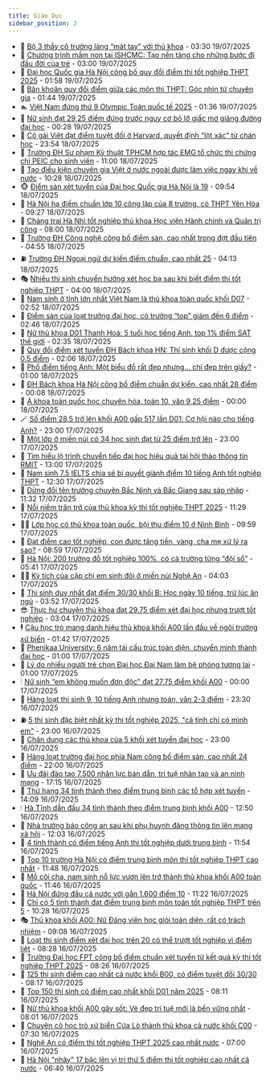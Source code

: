 ```yaml
---
title: Giáo Dục
sidebar_position: 2
---
```


<!-- dantri-giao-duc:START -->
- 🤡 [Bộ 3 thầy cô trường làng “mát tay” với thủ khoa](https://dantri.com.vn/giao-duc/bo-3-thay-co-truong-lang-mat-tay-voi-thu-khoa-20250719084747629.htm) - 03:30 19/07/2025
- 🗽 [Chương trình mầm non tại ISHCMC: Tạo nền tảng cho những bước đi đầu đời của trẻ](https://dantri.com.vn/giao-duc/chuong-trinh-mam-non-tai-ishcmc-tao-nen-tang-cho-nhung-buoc-di-dau-doi-cua-tre-20250718224417375.htm) - 03:00 19/07/2025
- 🚦 [Đại học Quốc gia Hà Nội công bố quy đổi điểm thi tốt nghiệp THPT 2025](https://dantri.com.vn/giao-duc/dai-hoc-quoc-gia-ha-noi-cong-bo-quy-doi-diem-thi-tot-nghiep-thpt-2025-20250719085138626.htm) - 01:58 19/07/2025
- 🌋 [Băn khoăn quy đổi điểm giữa các môn thi THPT: Góc nhìn từ chuyên gia](https://dantri.com.vn/giao-duc/ban-khoan-quy-doi-diem-giua-cac-mon-thi-thpt-goc-nhin-tu-chuyen-gia-20250719073728023.htm) - 01:44 19/07/2025
- 🏊 [Việt Nam đứng thứ 9 Olympic Toán quốc tế 2025](https://dantri.com.vn/giao-duc/viet-nam-dung-thu-9-olympic-toan-quoc-te-2025-20250719080246300.htm) - 01:36 19/07/2025
- 🎃 [Nữ sinh đạt 29,25 điểm đứng trước nguy cơ bỏ lỡ giấc mơ giảng đường đại học](https://dantri.com.vn/giao-duc/nu-sinh-dat-2925-diem-dung-truoc-nguy-co-bo-lo-giac-mo-giang-duong-dai-hoc-20250718214659498.htm) - 00:28 19/07/2025
- 💄 [Cô gái Việt đạt điểm tuyệt đối ở Harvard, quyết định “lột xác” từ chán học](https://dantri.com.vn/giao-duc/co-gai-viet-dat-diem-tuyet-doi-o-harvard-quyet-dinh-lot-xac-tu-chan-hoc-20250719064349629.htm) - 23:54 18/07/2025
- 🦅 [Trường ĐH Sư phạm Kỹ thuật TPHCM hợp tác EMG tổ chức thi chứng chỉ PEIC cho sinh viên](https://dantri.com.vn/giao-duc/truong-dh-su-pham-ky-thuat-tphcm-hop-tac-emg-to-chuc-thi-chung-chi-peic-cho-sinh-vien-20250718173226150.htm) - 11:00 18/07/2025
- 🚦 [Tạo điều kiện chuyên gia Việt ở nước ngoài được làm việc ngay khi về nước](https://dantri.com.vn/giao-duc/tao-dieu-kien-chuyen-gia-viet-o-nuoc-ngoai-duoc-lam-viec-ngay-khi-ve-nuoc-20250718172209830.htm) - 10:28 18/07/2025
- 🐵 [Điểm sàn xét tuyển của Đại học Quốc gia Hà Nội là 19](https://dantri.com.vn/giao-duc/diem-san-xet-tuyen-cua-dai-hoc-quoc-gia-ha-noi-la-19-20250718165240855.htm) - 09:54 18/07/2025
- 🐘 [Hà Nội hạ điểm chuẩn lớp 10 công lập của 8 trường, có THPT Yên Hòa](https://dantri.com.vn/giao-duc/ha-noi-ha-diem-chuan-lop-10-cong-lap-cua-8-truong-co-thpt-yen-hoa-20250717111952726.htm) - 09:27 18/07/2025
- 🦏 [Chàng trai Hà Nhì tốt nghiệp thủ khoa Học viện Hành chính và Quản trị công](https://dantri.com.vn/giao-duc/chang-trai-ha-nhi-tot-nghiep-thu-khoa-hoc-vien-hanh-chinh-va-quan-tri-cong-20250718144800856.htm) - 08:00 18/07/2025
- 💼 [Trường ĐH Công nghệ công bố điểm sàn, cao nhất trong đợt đầu tiên](https://dantri.com.vn/giao-duc/truong-dh-cong-nghe-cong-bo-diem-san-cao-nhat-trong-dot-dau-tien-20250718115012792.htm) - 04:55 18/07/2025
- ⛽️ [Trường ĐH Ngoại ngữ dự kiến điểm chuẩn, cao nhất 25](https://dantri.com.vn/giao-duc/truong-dh-ngoai-ngu-du-kien-diem-chuan-cao-nhat-25-20250718111102120.htm) - 04:13 18/07/2025
- 🎭 [Nhiều thí sinh chuyển hướng xét học bạ sau khi biết điểm thi tốt nghiệp THPT](https://dantri.com.vn/giao-duc/nhieu-thi-sinh-chuyen-huong-xet-hoc-ba-sau-khi-biet-diem-thi-tot-nghiep-thpt-20250718105026360.htm) - 04:00 18/07/2025
- 🎃 [Nam sinh ở tỉnh lớn nhất Việt Nam là thủ khoa toàn quốc khối D07](https://dantri.com.vn/giao-duc/nam-sinh-o-tinh-lon-nhat-viet-nam-la-thu-khoa-toan-quoc-khoi-d07-20250718092919723.htm) - 02:52 18/07/2025
- 🚀 [Điểm sàn của loạt trường đại học, có trường “top” giảm đến 6 điểm](https://dantri.com.vn/giao-duc/diem-san-cua-loat-truong-dai-hoc-co-truong-top-giam-den-6-diem-20250718083439963.htm) - 02:46 18/07/2025
- 👀 [Nữ thủ khoa D01 Thanh Hoá: 5 tuổi học tiếng Anh, top 1% điểm SAT thế giới](https://dantri.com.vn/giao-duc/nu-thu-khoa-d01-thanh-hoa-5-tuoi-hoc-tieng-anh-top-1-diem-sat-the-gioi-20250718074800182.htm) - 02:35 18/07/2025
- 🌝 [Quy đổi điểm xét tuyển ĐH Bách khoa HN: Thí sinh khối D được cộng 0,5 điểm](https://dantri.com.vn/giao-duc/quy-doi-diem-xet-tuyen-dh-bach-khoa-hn-thi-sinh-khoi-d-duoc-cong-05-diem-20250718090019199.htm) - 02:06 18/07/2025
- 🤗 [Phổ điểm tiếng Anh: Một biểu đồ rất đẹp nhưng… chỉ đẹp trên giấy?](https://dantri.com.vn/giao-duc/pho-diem-tieng-anh-mot-bieu-do-rat-dep-nhung-chi-dep-tren-giay-20250718071002077.htm) - 01:00 18/07/2025
- 🦄 [ĐH Bách khoa Hà Nội công bố điểm chuẩn dự kiến, cao nhất 28 điểm](https://dantri.com.vn/giao-duc/dh-bach-khoa-ha-noi-cong-bo-diem-chuan-du-kien-cao-nhat-28-diem-20250717231132326.htm) - 00:08 18/07/2025
- 🦍 [Á khoa toàn quốc học chuyên hóa, toán 10, văn 9,25 điểm](https://dantri.com.vn/giao-duc/a-khoa-toan-quoc-hoc-chuyen-hoa-toan-10-van-925-diem-20250717161327750.htm) - 00:00 18/07/2025
- 🪄 [Số điểm 28,5 trở lên khối A00 gấp 517 lần D01: Cơ hội nào cho tiếng Anh?](https://dantri.com.vn/giao-duc/so-diem-285-tro-len-khoi-a00-gap-517-lan-d01-co-hoi-nao-cho-tieng-anh-20250717221107950.htm) - 23:00 17/07/2025
- 🦆 [Một lớp ở miền núi có 34 học sinh đạt từ 25 điểm trở lên](https://dantri.com.vn/giao-duc/mot-lop-o-mien-nui-co-34-hoc-sinh-dat-tu-25-diem-tro-len-20250717153548425.htm) - 23:00 17/07/2025
- 🚀 [Tìm hiểu lộ trình chuyển tiếp đại học hiệu quả tại hội thảo thông tin RMIT](https://dantri.com.vn/giao-duc/tim-hieu-lo-trinh-chuyen-tiep-dai-hoc-hieu-qua-tai-hoi-thao-thong-tin-rmit-20250717191120868.htm) - 13:00 17/07/2025
- 🦒 [Nam sinh 7.5 IELTS chia sẻ bí quyết giành điểm 10 tiếng Anh tốt nghiệp THPT](https://dantri.com.vn/giao-duc/nam-sinh-75-ielts-chia-se-bi-quyet-gianh-diem-10-tieng-anh-tot-nghiep-thpt-20250717192242472.htm) - 12:30 17/07/2025
- 🤡 [Dừng đổi tên trường chuyên Bắc Ninh và Bắc Giang sau sáp nhập](https://dantri.com.vn/giao-duc/dung-doi-ten-truong-chuyen-bac-ninh-va-bac-giang-sau-sap-nhap-20250717182953458.htm) - 11:32 17/07/2025
- 🤔 [Nỗi niềm trăn trở của thủ khoa kỳ thi tốt nghiệp THPT 2025](https://dantri.com.vn/giao-duc/noi-niem-tran-tro-cua-thu-khoa-ky-thi-tot-nghiep-thpt-2025-20250717172140241.htm) - 11:29 17/07/2025
- 🧑‍💻 [Lớp học có thủ khoa toàn quốc, bội thu điểm 10 ở Ninh Bình](https://dantri.com.vn/giao-duc/lop-hoc-co-thu-khoa-toan-quoc-boi-thu-diem-10-o-ninh-binh-20250717165417089.htm) - 09:59 17/07/2025
- 🤡 [Đạt điểm cao tốt nghiệp, con được tặng tiền, vàng, cha mẹ xử lý ra sao?](https://dantri.com.vn/giao-duc/dat-diem-cao-tot-nghiep-con-duoc-tang-tien-vang-cha-me-xu-ly-ra-sao-20250717153444272.htm) - 08:59 17/07/2025
- 🧠 [Hà Nội: 200 trường đỗ tốt nghiệp 100%, có cả trường từng “đội sổ”](https://dantri.com.vn/giao-duc/ha-noi-200-truong-do-tot-nghiep-100-co-ca-truong-tung-doi-so-20250717122414926.htm) - 05:41 17/07/2025
- 🧑‍💻 [Kỳ tích của cặp chị em sinh đôi ở miền núi Nghệ An](https://dantri.com.vn/giao-duc/ky-tich-cua-cap-chi-em-sinh-doi-o-mien-nui-nghe-an-20250717091521942.htm) - 04:03 17/07/2025
- 🧠 [Thí sinh duy nhất đạt điểm 30/30 khối B: Học ngày 10 tiếng, trừ lúc ăn ngủ](https://dantri.com.vn/giao-duc/thi-sinh-duy-nhat-dat-diem-3030-khoi-b-hoc-ngay-10-tieng-tru-luc-an-ngu-20250717102213009.htm) - 03:52 17/07/2025
- 😎 [Thực hư chuyện thủ khoa đạt 29,75 điểm xét đại học nhưng trượt tốt nghiệp](https://dantri.com.vn/giao-duc/thuc-hu-chuyen-thu-khoa-dat-2975-diem-xet-dai-hoc-nhung-truot-tot-nghiep-20250717095948297.htm) - 03:04 17/07/2025
- 🕴 [Cậu học trò mang danh hiệu thủ khoa khối A00 lần đầu về ngôi trường xứ biển](https://dantri.com.vn/giao-duc/cau-hoc-tro-mang-danh-hieu-thu-khoa-khoi-a00-lan-dau-ve-ngoi-truong-xu-bien-20250717072444738.htm) - 01:42 17/07/2025
- 🧠 [Phenikaa University: 6 năm tái cấu trúc toàn diện, chuyển mình thành đại học](https://dantri.com.vn/giao-duc/phenikaa-university-6-nam-tai-cau-truc-toan-dien-chuyen-minh-thanh-dai-hoc-20250716225312443.htm) - 01:00 17/07/2025
- 🚀 [Lý do nhiều người trẻ chọn Đại học Đại Nam làm bệ phóng tương lai](https://dantri.com.vn/giao-duc/ly-do-nhieu-nguoi-tre-chon-dai-hoc-dai-nam-lam-be-phong-tuong-lai-20250716223543743.htm) - 01:00 17/07/2025
- 🕯 [Nữ sinh “em không muốn đơn độc&quot; đạt 27,75 điểm khối A00](https://dantri.com.vn/giao-duc/nu-sinh-em-khong-muon-don-doc-dat-2775-diem-khoi-a00-20250716222558851.htm) - 00:00 17/07/2025
- 🧰 [Hàng loạt thí sinh 9, 10 tiếng Anh nhưng toán, văn 2-3 điểm](https://dantri.com.vn/giao-duc/hang-loat-thi-sinh-9-10-tieng-anh-nhung-toan-van-2-3-diem-20250717004957506.htm) - 23:30 16/07/2025
- ⛽️ [5 thí sinh đặc biệt nhất kỳ thi tốt nghiệp 2025, &quot;cả tỉnh chỉ có mình em&quot;](https://dantri.com.vn/giao-duc/5-thi-sinh-dac-biet-nhat-ky-thi-tot-nghiep-2025-ca-tinh-chi-co-minh-em-20250717011347690.htm) - 23:00 16/07/2025
- 🤖 [Chân dung các thủ khoa của 5 khối xét tuyển đại học](https://dantri.com.vn/giao-duc/chan-dung-cac-thu-khoa-cua-5-khoi-xet-tuyen-dai-hoc-20250716211001950.htm) - 23:00 16/07/2025
- 🦍 [Hàng loạt trường đại học phía Nam công bố điểm sàn, cao nhất 24 điểm](https://dantri.com.vn/giao-duc/hang-loat-truong-dai-hoc-phia-nam-cong-bo-diem-san-cao-nhat-24-diem-20250716235211557.htm) - 22:00 16/07/2025
- 🐘 [Ưu đãi đào tạo 7.500 nhân lực bán dẫn, trí tuệ nhân tạo và an ninh mạng](https://dantri.com.vn/giao-duc/uu-dai-dao-tao-7500-nhan-luc-ban-dan-tri-tue-nhan-tao-va-an-ninh-mang-20250715221346017.htm) - 17:15 16/07/2025
- 🌊 [Thứ hạng 34 tỉnh thành theo điểm trung bình các tổ hợp xét tuyển](https://dantri.com.vn/giao-duc/thu-hang-34-tinh-thanh-theo-diem-trung-binh-cac-to-hop-xet-tuyen-20250716210446402.htm) - 14:09 16/07/2025
- 🕯 [Hà Tĩnh dẫn đầu 34 tỉnh thành theo điểm trung bình khối A00](https://dantri.com.vn/giao-duc/ha-tinh-dan-dau-34-tinh-thanh-theo-diem-trung-binh-khoi-a00-20250716194118135.htm) - 12:50 16/07/2025
- 🐎 [Nhà trường báo công an sau khi phụ huynh đăng thông tin lên mạng xã hội](https://dantri.com.vn/giao-duc/nha-truong-bao-cong-an-sau-khi-phu-huynh-dang-thong-tin-len-mang-xa-hoi-20250716180646864.htm) - 12:03 16/07/2025
- 🐻 [4 tỉnh thành có điểm tiếng Anh thi tốt nghiệp dưới trung bình](https://dantri.com.vn/giao-duc/4-tinh-thanh-co-diem-tieng-anh-thi-tot-nghiep-duoi-trung-binh-20250716183215755.htm) - 11:54 16/07/2025
- 🐎 [Top 10 trường Hà Nội có điểm trung bình môn thi tốt nghiệp THPT cao nhất](https://dantri.com.vn/giao-duc/top-10-truong-ha-noi-co-diem-trung-binh-mon-thi-tot-nghiep-thpt-cao-nhat-20250716183858937.htm) - 11:48 16/07/2025
- 🫣 [Mồ côi cha, nam sinh nỗ lực vươn lên trở thành thủ khoa khối A00 toàn quốc](https://dantri.com.vn/giao-duc/mo-coi-cha-nam-sinh-no-luc-vuon-len-tro-thanh-thu-khoa-khoi-a00-toan-quoc-20250715200945219.htm) - 11:46 16/07/2025
- 🤭 [Hà Nội đứng đầu cả nước với gần 1.600 điểm 10](https://dantri.com.vn/giao-duc/ha-noi-dung-dau-ca-nuoc-voi-gan-1600-diem-10-20250716181815234.htm) - 11:22 16/07/2025
- 🥳 [Chỉ có 5 tỉnh thành đạt điểm trung bình môn toán tốt nghiệp THPT trên 5](https://dantri.com.vn/giao-duc/chi-co-5-tinh-thanh-dat-diem-trung-binh-mon-toan-tot-nghiep-thpt-tren-5-20250716172015684.htm) - 10:28 16/07/2025
- 🎭 [Thủ khoa khối A00: Nữ Đảng viên học giỏi toàn diện, rất có trách nhiệm](https://dantri.com.vn/giao-duc/thu-khoa-khoi-a00-nu-dang-vien-hoc-gioi-toan-dien-rat-co-trach-nhiem-20250716160027918.htm) - 09:08 16/07/2025
- 🥸 [Loạt thí sinh điểm xét đại học trên 20 có thể trượt tốt nghiệp vì điểm liệt](https://dantri.com.vn/giao-duc/loat-thi-sinh-diem-xet-dai-hoc-tren-20-co-the-truot-tot-nghiep-vi-diem-liet-20250716152244897.htm) - 08:28 16/07/2025
- 🦣 [Trường Đại học FPT công bố điểm chuẩn xét tuyển từ kết quả kỳ thi tốt nghiệp THPT 2025](https://dantri.com.vn/giao-duc/truong-dai-hoc-fpt-cong-bo-diem-chuan-xet-tuyen-tu-ket-qua-ky-thi-tot-nghiep-thpt-2025-20250716151018893.htm) - 08:26 16/07/2025
- 🤔 [125 thí sinh điểm cao nhất cả nước khối B00, có điểm tuyệt đối 30/30](https://dantri.com.vn/giao-duc/125-thi-sinh-diem-cao-nhat-ca-nuoc-khoi-b00-co-diem-tuyet-doi-3030-20250716082525091.htm) - 08:17 16/07/2025
- 🦣 [Top 150 thí sinh có điểm cao nhất khối D01 năm 2025](https://dantri.com.vn/giao-duc/top-150-thi-sinh-co-diem-cao-nhat-khoi-d01-nam-2025-20250716074302398.htm) - 08:11 16/07/2025
- 🐲 [Nữ thủ khoa khối A00 gây sốt: Vẻ đẹp trí tuệ mới là bền vững nhất](https://dantri.com.vn/giao-duc/nu-thu-khoa-khoi-a00-gay-sot-ve-dep-tri-tue-moi-la-ben-vung-nhat-20250716145347779.htm) - 08:01 16/07/2025
- 🔭 [Chuyện cô học trò xứ biển Cửa Lò thành thủ khoa cả nước khối C00](https://dantri.com.vn/giao-duc/chuyen-co-hoc-tro-xu-bien-cua-lo-thanh-thu-khoa-ca-nuoc-khoi-c00-20250716142550913.htm) - 07:30 16/07/2025
- 🥷 [Nghệ An có điểm thi tốt nghiệp THPT 2025 cao nhất nước](https://dantri.com.vn/giao-duc/nghe-an-co-diem-thi-tot-nghiep-thpt-2025-cao-nhat-nuoc-20250715234618831.htm) - 07:00 16/07/2025
- 🎊 [Hà Nội &quot;nhảy&quot; 17 bậc lên vị trí thứ 5 điểm thi tốt nghiệp cao nhất cả nước](https://dantri.com.vn/giao-duc/ha-noi-nhay-17-bac-len-vi-tri-thu-5-diem-thi-tot-nghiep-cao-nhat-ca-nuoc-20250716010454546.htm) - 06:40 16/07/2025<!-- dantri-giao-duc:END -->
